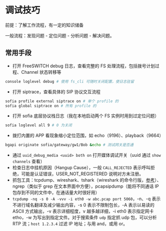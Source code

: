 # 调试技巧

前提：了解工作流程，有一定的知识储备

一般流程：发现问题 - 定位问题 - 分析问题 - 解决问题。

## 常用手段

- 打开 FreeSWITCH debug 日志，查看完整的 FS 处理流程，包括拨号计划过程、Channel 状态转移等

```sh
console loglevel debug # 使用 fs_cli 可随时关闭配置，使日志驻留
```

- 打开 siptrace，查看具体的 SIP 协议交互流程

```sh
sofia profile external siptrace on # 单个 profile 的
sofia global siptrace on # 所有 profile 的
```

- 打开 sofia 底层协议栈日志（我在本地启动两个 FS 实例时用到过定位问题）

```sh
sofia loglevel all 9 # 0 为关闭
```

- 拨打内置的 APP 看现象缩小定位范围，如 echo（9196）、playback（9664）

```sh
bgapi originate sofia/gateway/gw1/Bob &echo # 测试网关是否通
```

- 通过 `uuid_debug_media <uuid> both on` 打开媒体调试开关（uuid 通过 `show channels` 查看）
- 检查日志中挂机原因（Hangup Cause），一般 `CALL_REJECTED` 表示呼叫拒绝，可能是认证错误，USER_NOT_REGISTERED 说明对方未注册。
- 抓包工具：tcpdump、wireshark、tshark（wireshark 的命令行版，[参考](https://wiki.wireshark.org/Tools)）、ngrep（类似于 grep 在文本界面中方便），pcapsipdump（能将不同通话 IP 包存到不同的文件中，在通话量大时很好用）
- `tcpdump -nq -s 0 -A -vvv -i eth0 -w abc.pcap port 5060`，-n、-q 表示不进行域名翻译及减少输出内容，-s 0 表示不限制包长，-A 表示以易读的 ASCII 方式输出，-v 表示详细程度，v 越多越详细，-i eth0 表示指定网卡 etho，-w 为写出到指定文件。对于搜索条件 `udp` 指定抓 udp 包，可以分析 RTP 流；`host 1.2.3.4` 过滤 IP 地址；与用 and，或用 or。
